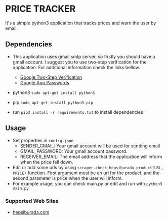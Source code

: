 # PRICE TRACKER
It's a simple python3 application that tracks prices and warn the user by email.

## Dependencies
- This application uses gmail smtp server, so firstly you should have a gmail account.
I suggest you to use two-step verification for the application. For additional information check the links bellow.

    - [Google Two-Step Verification](https://www.google.com/landing/2step/)
    - [Google App Passwords](https://myaccount.google.com/apppasswords)
- python3 `sudo apt-get install python3`
- pip  `sudo apt-get install python3-pip`
- run `pip3 install -r requirements.txt` to install dependencies
## Usage
- Set properties in `config.json`
    - SENDER_GMAIL: Your gmail account will be used for sending email
    - GMAIL_PASSWORD: Your gmail account password.
    - RECEIVER_EMAIL: The email address that the application will inform when the price fell down.
- Edit or add some urls by using 
`scraper.check_hepsiburada_product(URL, PRICE)` function. First argument must be an url for the product, and the second parameter is price when the user will inform.
- For example usage, you can check main.py or edit and run with `python3 main.py`

### Supported Web Sites
- [hepsiburada.com](https://www.hepsiburada.com/)
